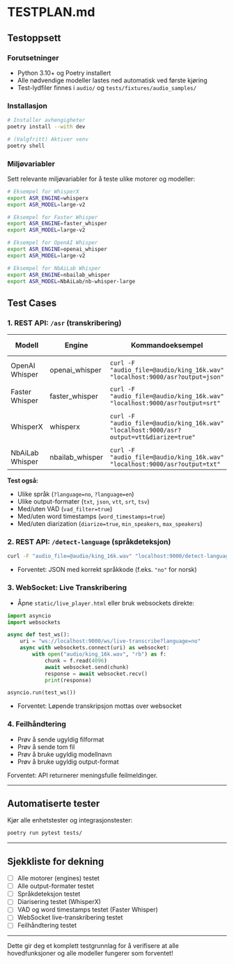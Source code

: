 # TESTPLAN.md

## Testoppsett

### Forutsetninger

- Python 3.10+ og Poetry installert
- Alle nødvendige modeller lastes ned automatisk ved første kjøring
- Test-lydfiler finnes i `audio/` og `tests/fixtures/audio_samples/`

### Installasjon

```bash
# Installer avhengigheter
poetry install --with dev

# (Valgfritt) Aktiver venv
poetry shell
```

### Miljøvariabler

Sett relevante miljøvariabler for å teste ulike motorer og modeller:

```bash
# Eksempel for WhisperX
export ASR_ENGINE=whisperx
export ASR_MODEL=large-v2

# Eksempel for Faster Whisper
export ASR_ENGINE=faster_whisper
export ASR_MODEL=large-v2

# Eksempel for OpenAI Whisper
export ASR_ENGINE=openai_whisper
export ASR_MODEL=large-v2

# Eksempel for NbAiLab Whisper
export ASR_ENGINE=nbailab_whisper
export ASR_MODEL=NbAiLab/nb-whisper-large
```

## Test Cases

### 1. REST API: `/asr` (transkribering)

| Modell              | Engine             | Kommandoeksempel                                                                                  | Forventet resultat                |
|---------------------|--------------------|---------------------------------------------------------------------------------------------------|-----------------------------------|
| OpenAI Whisper      | openai_whisper     | `curl -F "audio_file=@audio/king_16k.wav" "localhost:9000/asr?output=json"`                      | JSON med tekst og segmenter       |
| Faster Whisper      | faster_whisper     | `curl -F "audio_file=@audio/king_16k.wav" "localhost:9000/asr?output=srt"`                       | SRT-fil med undertekster          |
| WhisperX            | whisperx           | `curl -F "audio_file=@audio/king_16k.wav" "localhost:9000/asr?output=vtt&diarize=true"`          | VTT-fil, evt. med speaker labels  |
| NbAiLab Whisper     | nbailab_whisper    | `curl -F "audio_file=@audio/king_16k.wav" "localhost:9000/asr?output=txt"`                       | Ren tekst                        |

**Test også:**
- Ulike språk (`?language=no`, `?language=en`)
- Ulike output-formater (`txt`, `json`, `vtt`, `srt`, `tsv`)
- Med/uten VAD (`vad_filter=true`)
- Med/uten word timestamps (`word_timestamps=true`)
- Med/uten diarization (`diarize=true`, `min_speakers`, `max_speakers`)

### 2. REST API: `/detect-language` (språkdeteksjon)

```bash
curl -F "audio_file=@audio/king_16k.wav" "localhost:9000/detect-language"
```
- Forventet: JSON med korrekt språkkode (f.eks. `"no"` for norsk)

### 3. WebSocket: Live Transkribering

- Åpne `static/live_player.html` eller bruk websockets direkte:
```python
import asyncio
import websockets

async def test_ws():
    uri = "ws://localhost:9000/ws/live-transcribe?language=no"
    async with websockets.connect(uri) as websocket:
        with open("audio/king_16k.wav", "rb") as f:
            chunk = f.read(4096)
            await websocket.send(chunk)
            response = await websocket.recv()
            print(response)

asyncio.run(test_ws())
```
- Forventet: Løpende transkripsjon mottas over websocket

### 4. Feilhåndtering

- Prøv å sende ugyldig filformat
- Prøv å sende tom fil
- Prøv å bruke ugyldig modellnavn
- Prøv å bruke ugyldig output-format

Forventet: API returnerer meningsfulle feilmeldinger.

---

## Automatiserte tester

Kjør alle enhetstester og integrasjonstester:

```bash
poetry run pytest tests/
```

---

## Sjekkliste for dekning

- [ ] Alle motorer (engines) testet
- [ ] Alle output-formater testet
- [ ] Språkdeteksjon testet
- [ ] Diarisering testet (WhisperX)
- [ ] VAD og word timestamps testet (Faster Whisper)
- [ ] WebSocket live-transkribering testet
- [ ] Feilhåndtering testet

---

Dette gir deg et komplett testgrunnlag for å verifisere at alle hovedfunksjoner og alle modeller fungerer som forventet! 
